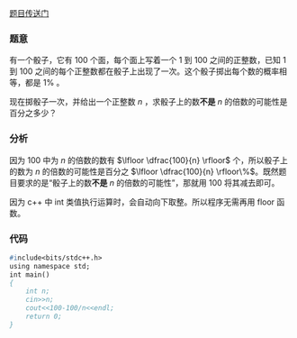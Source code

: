 [题目传送门](https://www.luogu.com.cn/problem/AT_code_festival_2018_qualb_a)

### 题意

有一个骰子，它有 $100$ 个面，每个面上写着一个 $1$ 到 $100$ 之间的正整数，已知 $1$ 到 $100$ 之间的每个正整数都在骰子上出现了一次。这个骰子掷出每个数的概率相等，都是 $1\%$ 。

现在掷骰子一次，并给出一个正整数 $n$ ，求骰子上的数**不是** $n$ 的倍数的可能性是百分之多少？

### 分析

因为 $100$ 中为 $n$ 的倍数的数有 $\lfloor \dfrac{100}{n} \rfloor$ 个，所以骰子上的数为 $n$ 的倍数的可能性是百分之 $\lfloor \dfrac{100}{n} \rfloor\%$。既然题目要求的是“骰子上的数**不是** $n$ 的倍数的可能性”，那就用 $100$ 将其减去即可。

因为 c++ 中 int 类值执行运算时，会自动向下取整。所以程序无需再用 floor 函数。

### 代码

```pascal
#include<bits/stdc++.h>
using namespace std;
int main()
{
    int n;
	cin>>n;
	cout<<100-100/n<<endl;
	return 0;
}
```
